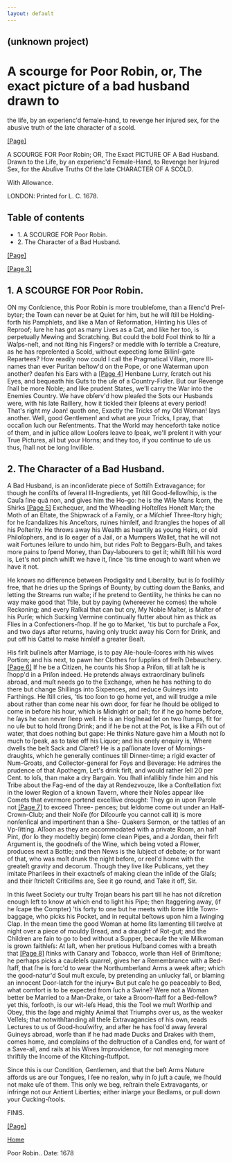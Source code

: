 ```yaml
---
layout: default
---
```

## (unknown project)

# A scourge for Poor Robin, or, The exact picture of a bad husband drawn to
the life, by an experienc'd female-hand, to revenge her injured sex, for the
abusive truth of the late character of a scold.

[[Page]](http://eebo.chadwyck.com/downloadtiff?vid=55388&page=1)

A SCOURGE FOR Poor Robin; OR, The Exact PICTURE OF A Bad Husband. Drawn to the
Life, by an expe­rienc'd Female-Hand, to Revenge her Injured Sex, for the
Abuſive Truths Of the late CHARACTER OF A SCOLD.

With Allowance.

LONDON: Printed for L. C. 1678.

## Table of contents

  * 1\. A SCOURGE FOR Poor Robin.
  * 2\. The Character of a Bad Husband.

[[Page]](http://eebo.chadwyck.com/downloadtiff?vid=55388&page=2)

[[Page 3]](http://eebo.chadwyck.com/downloadtiff?vid=55388&page=2)

## 1\. A SCOURGE FOR Poor Robin.

ON my Conſcience, this Poor Robin is more troubleſome, than a ſilenc'd
Preſ­byter; the Town can never be at Quiet for him, but he will ſtill be
Holding-forth his Pamphlets, and like a Man of Reformation, Hinting his Uſes
of Reproof; ſure he has got as many Lives as a Cat, and like her too, is
perpetual­ly Mewing and Scratching. But could the bold Fool think to ſtir a
Waſps-neſt, and not ſting his Fingers? or meddle with ſo terrible a Creature,
as he has repreſented a Scold, without expecting ſome Billinſ-gate Repartees?
How readily now could I call the Pragmatical Villain, more Ill-names than ever
Puritan beſtow'd on the Pope, or one Waterman upon another? deafen his Ears
with a [[Page 4]](http://eebo.chadwyck.com/downloadtiff?vid=55388&page=3)
Henbane Lurry, ſcratch out his Eyes, and be­queath his Guts to the uſe of a
Country-Fidler. But our Revenge ſhall be more Noble; and like prudent States,
we'll carry the War into the Ene­mies Country. We have obſerv'd how pleaſed
the Sots our Husbands were, with his late Raille­ry, how it tickled their
ſpleens at every period! That's right my Joan! quoth one, Exactly the Tricks
of my Old Woman! ſays another. Well, good Gentlemen! and what are your Tricks,
I pray, that occaſion ſuch our Reſentments. That the World may henceforth take
notice of them, and in juſtice al­low Looſers leave to ſpeak, we'll preſent it
with your True Pictures, all but your Horns; and they too, if you continue to
uſe us thus, ſhall not be long Inviſible.

## 2\. The Character of a Bad Husband.

A Bad Husband, is an inconſiderate piece of Sottiſh Extravagance; for though
he con­ſiſts of ſeveral Ill-Ingredients, yet ſtill Good-fel­lowſhip, is the
Cauſa ſine quâ non, and gives him the Ho-go: he is the Wiſe Mans ſcorn, the
Shirks [[Page 5]](http://eebo.chadwyck.com/downloadtiff?vid=55388&page=3)
Exchequer, and the Wheadling Hoſteſſes Honeſt Man; the Moth of an Eſtate, the
Shipwrack of a Family, or a Miſchief Three-ſtory high; for he ſcandalizes his
Anceſtors, ruines himſelf, and ſtrangles the hopes of all his Poſterity. He
throws away his Wealth as heartily as young Heirs, or old Philoſophers, and is
ſo eager of a Jail, or a Mum­pers Wallet, that he will not wait Fortunes
leiſure to undo him, but rides Poſt to Beggars-Buſh, and takes more pains to
ſpend Money, than Day-la­bourers to get it; whilſt ſtill his word is, Let's
not pinch whilſt we have it, ſince 'tis time enough to want when we have it
not.

He knows no difference between Prodigality and Liberality, but is ſo fooliſhly
free, that he dries up the Springs of Bounty, by cutting down the Banks, and
letting the Streams run waſte; if he pretend to Gentility, he thinks he can no
way make good that Ttile, but by paying (where­ever he comes) the whole
Reckoning; and every Raſkal that can but cry, My Noble Maſter, is Ma­ſter of
his Purſe; which Sucking Vermine conti­nually flutter about him as thick as
Flies in a Con­fectioners-ſhop. If he go to Market, 'tis but to purchaſe a
Fox, and two days after returns, having only truckt away his Corn for Drink,
and put off his Cattel to make himſelf a greater Beaſt.

His firſt buſineſs after Marriage, is to pay Ale-houſe-ſcores with his wives
Portion; and his next, to pawn her Clothes for ſupplies of freſh Debau­chery.
[[Page 6]](http://eebo.chadwyck.com/downloadtiff?vid=55388&page=4) If he be a
Citizen, he counts his Shop a Priſon, till at laſt he is ſhopp'd in a Priſon
in­deed. He pretends always extraordinary buſi­neſs abroad, and muſt needs go
to the Exchange, when he has nothing to do there but change Shillings into
Sixpences, and reduce Guineys into Farthings. He ſtill cries, 'tis too ſoon to
go home yet, and will trudge a mile about rather than come near his own door,
for fear he ſhould be obliged to come in before his hour, which is Mid­night
or paſt; for if he go home before, he ſays he can never ſleep well. He is an
Hogſhead ſet on two ſtumps, fit for no uſe but to hold ſtrong Drink; and if he
be not at the Pot, is like a Fiſh out of water, that does nothing but gape: He
thinks Nature gave him a Mouth not ſo much to ſpeak, as to take off his
Liquor; and his onely enquiry is, Where dwells the beſt Sack and Claret? He is
a paſſionate lover of Mornings-draughts, which he generally continues till
Dinner-time; a rigid exacter of Num-Groats, and Collector-general for Foys and
Beverage: He admires the prudence of that Apothegm, Let's drink firſt, and
would rather ſell 20 per Cent. to loſs, than make a dry Bargain. You ſhall
infallibly finde him and his Tribe about the Fag-end of the day at
Rendezvouze, like a Conſtellation fixt in the lower Region of a known Tavern,
where their Noſes appear like Comets that evermore portend exceſſive drought:
They go in upon Parole not [[Page
7]](http://eebo.chadwyck.com/downloadtiff?vid=55388&page=4) to exceed Three-
pences; but ſeldome come out under an Half-Crown-Club; and their Noiſe (for
Diſcourſe you cannot call it) is more nonſenſical and impertinent than a She-
Quakers Sermon, or the tattles of an Vp-ſitting. Aſſoon as they are
accommodated with a private Room, an half Pint, (for ſo they modeſtly begin)
ſome clean Pipes, and a Jordan, their firſt Argument is, the goodneſs of the
Wine, which being voted a Flower, produces next a Bottle; and then News is the
ſubject of debate; or for want of that, who was moſt drunk the night before,
or reel'd home with the greateſt gravity and decorum. Though they live like
Publicans, yet they imitate Phariſees in their exactneſs of making clean the
inſide of the Glaſs; and their ſtricteſt Criticiſms are, See it go round, and
Take it off, Sir.

In this ſweet Society our truſty Trojan bears his part till he has not
diſcretion enough left to know at which end to light his Pipe; then
ſtag­gering away, (if he ſcape the Compter) 'tis for­ty to one but he meets
with ſome little Town-baggage, who picks his Pocket, and in requital beſtows
upon him a ſwinging Clap. In the mean time the good Woman at home ſits
lamenting till twelve at night over a piece of mouldy Bread, and a draught of
Rot-gut; and the Children are fain to go to bed without a Supper, becauſe the
vile Milkwoman is grown faithleſs: At laſt, when her pretious Huſband comes
with a breath that [[Page
8]](http://eebo.chadwyck.com/downloadtiff?vid=55388&page=5) ſtinks with Canary
and Tobacco, worſe than Hell of Brimſtone; he perhaps picks a cauſeleſs
quarrel, gives her a Remembrance with a Bed-ſtaff, that ſhe is forc'd to wear
the Northumberland Arms a week after; which the good-natur'd Soul muſt
ex­cuſe, by pretending an unlucky fall, or blaming an innocent Door-latch for
the injury▪ But put caſe he go peaceably to Bed, what comfort is to be
expected from ſuch a Swine? Were not a Woman better be Married to a Man-Drake,
or take a Broom-ſtaff for a Bed-fellow? yet this, forſooth, is our wit-leſs
Head, this the Tool we muſt Worſhip and Obey, this the ſage and mighty Animal
that Triumphs over us, as the weaker Veſſels; that notwithſtand­ing all theſe
Extravagancies of his own, reads Lectures to us of Good-houſwifry, and after
he has fool'd away ſeveral Guineys abroad, worſe than if he had made Ducks and
Drakes with them, comes home, and complains of the deſtruction of a Candles
end, for want of a Save-all, and rails at his Wives Improvidence, for not
managing more thriftily the Income of the Kitching-ſtuff­pot.

Since this is our Condition, Gentlemen, and that the beſt Arms Nature affords
us are our Tongues, I ſee no reaſon, why in ſo juſt a cauſe, we ſhould not
make uſe of them. This only we beg, reſtrain theſe Extravagants, or infringe
not our Antient Liberties; either inlarge your Bed­lams, or pull down your
Cucking-ſtools.

FINIS.

[[Page]](http://eebo.chadwyck.com/downloadtiff?vid=55388&page=6)

[Home](/)

Poor Robin.. Date: 1678  

